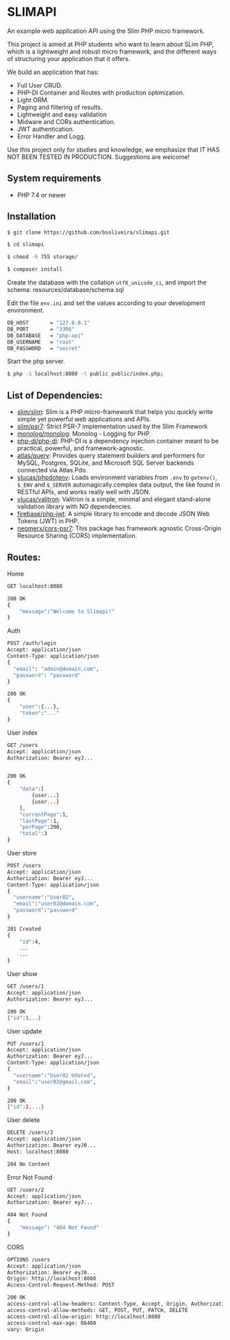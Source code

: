 # SLIMAPI

An example web application API using the Slim PHP micro framework.

This project is aimed at PHP students who want to learn about SLim PHP, which is a lightweight and robust micro framework,
and the different ways of structuring your application that it offers.

We build an application that has:
- Full User CRUD.
- PHP-DI Container and Routes with production optimization.
- Light ORM.
- Paging and filtering of results.
- Lightweight and easy validation
- Midware and CORs authentication.
- JWT authentication.
- Error Handler and Logg.

Use this project only for studies and knowledge, we emphasize that IT HAS NOT BEEN TESTED IN PRODUCTION. Suggestions are welcome!


## System requirements

 - PHP 7.4 or newer


## Installation

```sh
$ git clone https://github.com/bsoliveira/slimapi.git

$ cd slimapi

$ chmod -R 755 storage/ 

$ composer install
```

Create the database with the collation `utf8_unicode_ci`, and import the schema: resources/database/schema.sql

Edit the file `env.ini` and set the values according to your development environment.

```sh
DB_HOST       = "127.0.0.1"
DB_PORT       = "3306"
DB_DATABASE   = "php-api"
DB_USERNAME   = "root"
DB_PASSWORD   = "secret"
```

Start the php server.

```sh
$ php -S localhost:8080 -t public public/index.php;
```

## List of Dependencies:

- [slim/slim](https://github.com/slimphp/Slim): Slim is a PHP micro-framework that helps you quickly write simple yet powerful web applications and APIs.
- [slim/psr7](https://github.com/slimphp/Slim-Psr7): Strict PSR-7 implementation used by the Slim Framework
- [monolog/monolog](https://github.com/Seldaek/monolog): Monolog - Logging for PHP.
- [php-di/php-di](https://github.com/PHP-DI/PHP-DI): PHP-DI is a dependency injection container meant to be practical, powerful, and framework-agnostic.
- [atlas/query](https://github.com/atlasphp/Atlas.Query): Provides query statement builders and performers for MySQL, Postgres, SQLite, and Microsoft SQL Server backends connected via Atlas.Pdo.
- [vlucas/phpdotenv](https://github.com/vlucas/phpdotenv): Loads environment variables from `.env` to `getenv()`, `$_ENV` and `$_SERVER` automagically.complex data output, the like found in RESTful APIs, and works really well with JSON.
- [vlucas/valitron](https://github.com/vlucas/valitron): Valitron is a simple, minimal and elegant stand-alone validation library with NO dependencies.
- [firebase/php-jwt](https://github.com/firebase/php-jwt): A simple library to encode and decode JSON Web Tokens (JWT) in PHP.
- [neomerx/cors-psr7](https://github.com/neomerx/cors-psr7): This package has framework agnostic Cross-Origin Resource Sharing (CORS) implementation. 


## Routes:

Home
```bash
GET localhost:8080

200 OK
{
    "message":"Welcome to Slimapi!"
}
```

Auth
```bash
POST /auth/login
Accept: application/json
Content-Type: application/json
{
  "email": "admin@domain.com",
  "password": "password"
}

200 OK
{
    "user":{...},
    "token":"..."
}
```

User index
```bash
GET /users
Accept: application/json
Authorization: Bearer eyJ...


200 OK
{
    "data":[
        {user...}
        {user...}
    ],
    "currentPage":1,
    "lastPage":1,
    "perPage":200,
    "total":3
}
```

User store
```bash
POST /users 
Accept: application/json
Authorization: Bearer eyJ...
Content-Type: application/json
{
  "username":"User02", 
  "email":"user02@domain.com", 
  "password":"password"
}

201 Created
{
    "id":4,
    ...
    ...
}
```

User show
```bash
GET /users/1 
Accept: application/json
Authorization: Bearer eyJ...

200 OK
{"id":1,..}
```

User update
```bash
PUT /users/1
Accept: application/json
Authorization: Bearer eyJ...
Content-Type: application/json
{
  "username":"User02 Udated", 
  "email":"user02@gmail.com", 
}

200 OK
{"id":2,...}
```

User delete
```bash
DELETE /users/2
Accept: application/json
Authorization: Bearer eyJ0...
Host: localhost:8080

204 No Content
```

Error Not Found
```bash
GET /users/2
Accept: application/json
Authorization: Bearer eyJ...

404 Not Found
{
    "message": "404 Not Found"
}
```

CORS
```bash
OPTIONS /users
Accept: application/json
Authorization: Bearer eyJ0...
Origin: http://localhost:8080
Access-Control-Request-Method: POST

200 OK
access-control-allow-headers: Content-Type, Accept, Origin, Authorization
access-control-allow-methods: GET, POST, PUT, PATCH, DELETE
access-control-allow-origin: http://localhost:8080
access-control-max-age: 86400
vary: Origin
```